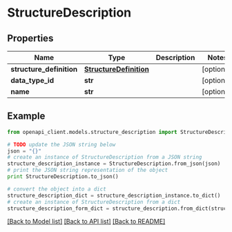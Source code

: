 # StructureDescription


## Properties
Name | Type | Description | Notes
------------ | ------------- | ------------- | -------------
**structure_definition** | [**StructureDefinition**](StructureDefinition.md) |  | [optional] 
**data_type_id** | **str** |  | [optional] 
**name** | **str** |  | [optional] 

## Example

```python
from openapi_client.models.structure_description import StructureDescription

# TODO update the JSON string below
json = "{}"
# create an instance of StructureDescription from a JSON string
structure_description_instance = StructureDescription.from_json(json)
# print the JSON string representation of the object
print StructureDescription.to_json()

# convert the object into a dict
structure_description_dict = structure_description_instance.to_dict()
# create an instance of StructureDescription from a dict
structure_description_form_dict = structure_description.from_dict(structure_description_dict)
```
[[Back to Model list]](../README.md#documentation-for-models) [[Back to API list]](../README.md#documentation-for-api-endpoints) [[Back to README]](../README.md)


